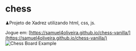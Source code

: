 # chess

♟Projeto de Xadrez utilizando html, css, js.

Jogue em: [https://samuel4oliveira.github.io/chess-vanilla/](https://samuel4oliveira.github.io/chess-vanilla/)  
![Chess Board Example](example/example.gif)
